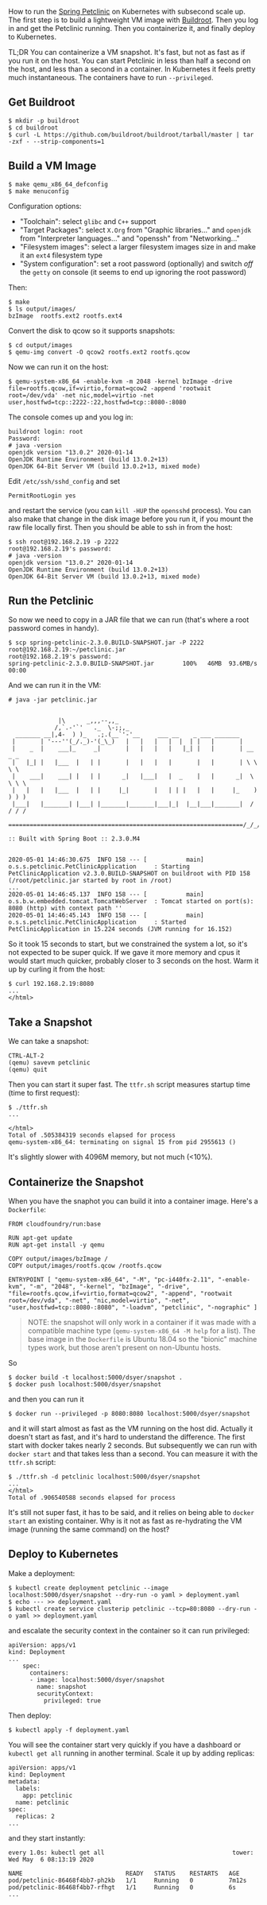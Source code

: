 
How to run the [Spring Petclinic](https://github.com/spring-projects/spring-petclinic) on Kubernetes with subsecond scale up. The first step is to build a lightweight VM image with [Buildroot](https://github.com/buildroot/buildroot). Then you log in and get the Petclinic running. Then you containerize it, and finally deploy to Kubernetes. 

TL;DR You can containerize a VM snapshot. It's fast, but not as fast as if you run it on the host. You can start Petclinic in less than half a second on the host, and less than a second in a container. In Kubernetes it feels pretty much instantaneous. The containers have to run `--privileged`.

## Get Buildroot

```
$ mkdir -p buildroot
$ cd buildroot
$ curl -L https://github.com/buildroot/buildroot/tarball/master | tar -zxf - --strip-components=1
```

## Build a VM Image

```
$ make qemu_x86_64_defconfig
$ make menuconfig
```

Configuration options:

* "Toolchain": select `glibc` and `C++` support
* "Target Packages": select `X.Org` from "Graphic libraries..." and `openjdk` from "Interpreter languages..." and "openssh" from "Networking..."
* "Filesystem images": select a larger filesystem images size in and make it an `ext4` filesystem type
* "System configuration": set a root password (optionally) and switch _off_ the `getty` on console (it seems to end up ignoring the root password)

Then:

```
$ make
$ ls output/images/
bzImage  rootfs.ext2 rootfs.ext4
```

Convert the disk to qcow so it supports snapshots:

```
$ cd output/images
$ qemu-img convert -O qcow2 rootfs.ext2 rootfs.qcow
```

Now we can run it on the host:

```
$ qemu-system-x86_64 -enable-kvm -m 2048 -kernel bzImage -drive file=rootfs.qcow,if=virtio,format=qcow2 -append 'rootwait root=/dev/vda' -net nic,model=virtio -net user,hostfwd=tcp::2222-:22,hostfwd=tcp::8080-:8080
```

The console comes up and you log in:

```
buildroot login: root
Password:
# java -version
openjdk version "13.0.2" 2020-01-14
OpenJDK Runtime Environment (build 13.0.2+13)
OpenJDK 64-Bit Server VM (build 13.0.2+13, mixed mode)
```

Edit `/etc/ssh/sshd_config` and set

```
PermitRootLogin yes
```

and restart the service (you can `kill -HUP` the `opensshd` process). You can also make that change in the disk image before you run it, if you mount the raw file locally first. Then you should be able to ssh in from the host:

```
$ ssh root@192.168.2.19 -p 2222
root@192.168.2.19's password: 
# java -version
openjdk version "13.0.2" 2020-01-14
OpenJDK Runtime Environment (build 13.0.2+13)
OpenJDK 64-Bit Server VM (build 13.0.2+13, mixed mode)
```

## Run the Petclinic

So now we need to copy in a JAR file that we can run (that's where a root password comes in handy).

```
$ scp spring-petclinic-2.3.0.BUILD-SNAPSHOT.jar -P 2222 root@192.168.2.19:~/petclinic.jar
root@192.168.2.19's password: 
spring-petclinic-2.3.0.BUILD-SNAPSHOT.jar        100%   46MB  93.6MB/s   00:00    
```

And we can run it in the VM:

```
# java -jar petclinic.jar 


              |\      _,,,--,,_
             /,`.-'`'   ._  \-;;,_
  _______ __|,4-  ) )_   .;.(__`'-'__     ___ __    _ ___ _______
 |       | '---''(_/._)-'(_\_)   |   |   |   |  |  | |   |       |
 |    _  |    ___|_     _|       |   |   |   |   |_| |   |       | __ _ _
 |   |_| |   |___  |   | |       |   |   |   |       |   |       | \ \ \ \
 |    ___|    ___| |   | |      _|   |___|   |  _    |   |      _|  \ \ \ \
 |   |   |   |___  |   | |     |_|       |   | | |   |   |     |_    ) ) ) )
 |___|   |_______| |___| |_______|_______|___|_|  |__|___|_______|  / / / /
 ==================================================================/_/_/_/

:: Built with Spring Boot :: 2.3.0.M4


2020-05-01 14:46:30.675  INFO 158 --- [           main] o.s.s.petclinic.PetClinicApplication     : Starting PetClinicApplication v2.3.0.BUILD-SNAPSHOT on buildroot with PID 158 (/root/petclinic.jar started by root in /root)
...
2020-05-01 14:46:45.137  INFO 158 --- [           main] o.s.b.w.embedded.tomcat.TomcatWebServer  : Tomcat started on port(s): 8080 (http) with context path ''
2020-05-01 14:46:45.143  INFO 158 --- [           main] o.s.s.petclinic.PetClinicApplication     : Started PetClinicApplication in 15.224 seconds (JVM running for 16.152)
```

So it took 15 seconds to start, but we constrained the system a lot, so it's not expected to be super quick. If we gave it more memory and cpus it would start much quicker, probably closer to 3 seconds on the host. Warm it up by curling it from the host:

```
$ curl 192.168.2.19:8080
...
</html>
```

## Take a Snapshot

We can take a snapshot:

```
CTRL-ALT-2
(qemu) savevm petclinic
(qemu) quit
```

Then you can start it super fast. The `ttfr.sh` script measures startup time (time to first request):

```
$ ./ttfr.sh
...

</html>
Total of .505384319 seconds elapsed for process
qemu-system-x86_64: terminating on signal 15 from pid 2955613 ()
```

It's slightly slower with 4096M memory, but not much (<10%).

## Containerize the Snapshot

When you have the snaphot you can build it into a container image. Here's a `Dockerfile`:

```
FROM cloudfoundry/run:base

RUN apt-get update
RUN apt-get install -y qemu

COPY output/images/bzImage /
COPY output/images/rootfs.qcow /rootfs.qcow

ENTRYPOINT [ "qemu-system-x86_64", "-M", "pc-i440fx-2.11", "-enable-kvm", "-m", "2048", "-kernel", "bzImage", "-drive", "file=rootfs.qcow,if=virtio,format=qcow2", "-append", "rootwait root=/dev/vda", "-net", "nic,model=virtio", "-net", "user,hostfwd=tcp::8080-:8080", "-loadvm", "petclinic", "-nographic" ]
```

> NOTE: the snapshot will only work in a container if it was made with a compatible machine type (`qemu-system-x86_64 -M help` for a list). The base image in the `Dockerfile` is Ubuntu 18.04 so the "bionic" machine types work, but those aren't present on non-Ubuntu hosts.

So

```
$ docker build -t localhost:5000/dsyer/snapshot .
$ docker push localhost:5000/dsyer/snapshot
```

and then you can run it

```
$ docker run --privileged -p 8080:8080 localhost:5000/dsyer/snapshot
```

and it will start almost as fast as the VM running on the host did. Actually it doesn't start as fast, and it's hard to understand the difference. The first start with docker takes nearly 2 seconds. But subsequently we can run with `docker start` and that takes less than a second. You can measure it with the `ttfr.sh` script:

```
$ ./ttfr.sh -d petclinic localhost:5000/dsyer/snapshot
...
</html>
Total of .906540588 seconds elapsed for process
```

It's still not super fast, it has to be said, and it relies on being able to `docker start` an existing container. Why is it not as fast as re-hydrating the VM image (running the same command) on the host?

## Deploy to Kubernetes

Make a deployment:

```
$ kubectl create deployment petclinic --image localhost:5000/dsyer/snapshot --dry-run -o yaml > deployment.yaml
$ echo --- >> deployment.yaml
$ kubectl create service clusterip petclinic --tcp=80:8080 --dry-run -o yaml >> deployment.yaml
```

and escalate the security context in the container so it can run privileged:

```
apiVersion: apps/v1
kind: Deployment
...
    spec:
      containers:
      - image: localhost:5000/dsyer/snapshot
        name: snapshot
        securityContext:
          privileged: true
```

Then deploy:

```
$ kubectl apply -f deployment.yaml
```

You will see the container start very quickly if you have a dashboard or `kubectl get all` running in another terminal. Scale it up by adding replicas:

```
apiVersion: apps/v1
kind: Deployment
metadata:
  labels:
    app: petclinic
  name: petclinic
spec:
  replicas: 2
...
```

and they start instantly:

```
every 1.0s: kubectl get all                                    tower: Wed May  6 08:13:19 2020

NAME                             READY   STATUS    RESTARTS   AGE
pod/petclinic-86468f4bb7-ph2kb   1/1     Running   0          7m12s
pod/petclinic-86468f4bb7-rfhgt   1/1     Running   0          6s
...
```